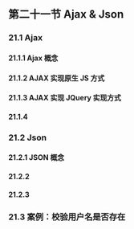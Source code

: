 ## 第二十一节 Ajax & Json

### 21.1 Ajax

#### 21.1.1 Ajax 概念




#### 21.1.2 AJAX 实现原生 JS 方式



#### 21.1.3 AJAX 实现 JQuery 实现方式




#### 21.1.4




### 21.2 Json

#### 21.2.1 JSON 概念


#### 21.2.2




#### 21.2.3


### 21.3 案例：校验用户名是否存在 









